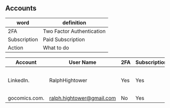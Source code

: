 ## Accounts
| **word** | **definition** |
|------|------------|
| 2FA | Two Factor Authentication |
| Subscription | Paid Subscription |
| Action | What to do |

| **Account** |   **User Name**        | **2FA**   | **Subscription** | **Action** <img width=500px> |
|-------------|------------------------|-----------|------------------|-------------------|
| LinkedIn.   | RalphHightower         | Yes      | Yes | [Memorialize Account](https://www.linkedin.com/help/linkedin/ask/TS-RDMLP?lang=en)<br>  https://www.linkedin.com/help/linkedin/ask/TS-RDMLP?lang=en<br> Instructions are provided in link provided.  |
| gocomics.com.| ralph.hightower@gmail.com | No | Yes | Cancel |
